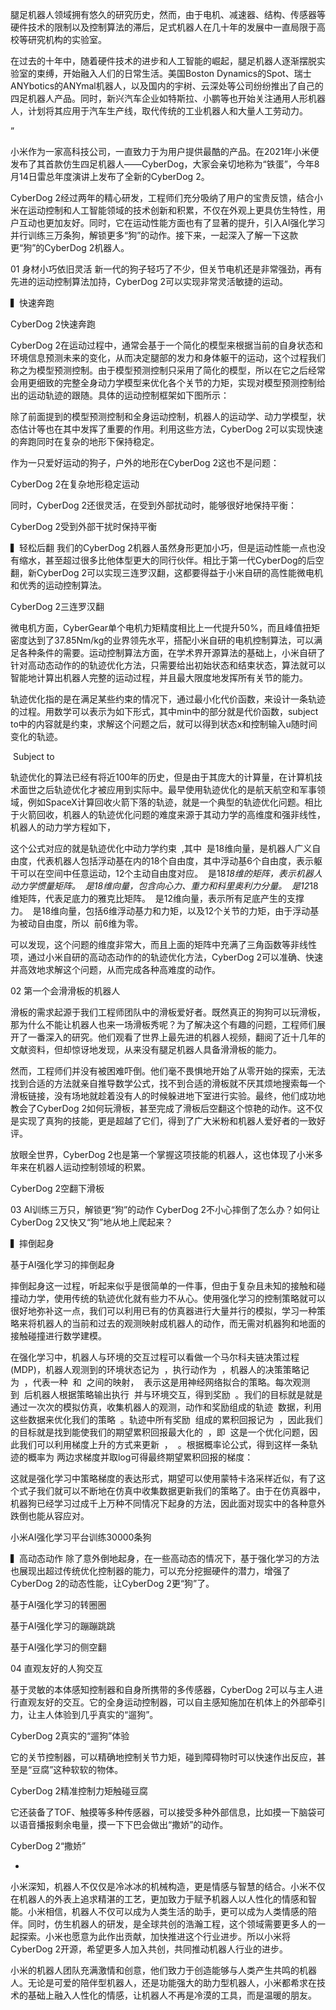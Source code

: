 腿足机器人领域拥有悠久的研究历史，然而，由于电机、减速器、结构、传感器等硬件技术的限制以及控制算法的滞后，足式机器人在几十年的发展中一直局限于高校等研究机构的实验室。

在过去的十年中，随着硬件技术的进步和人工智能的崛起，腿足机器人逐渐摆脱实验室的束缚，开始融入人们的日常生活。美国Boston Dynamics的Spot、瑞士ANYbotics的ANYmal机器人，以及国内的宇树、云深处等公司纷纷推出了自己的四足机器人产品。同时，新兴汽车企业如特斯拉、小鹏等也开始关注通用人形机器人，计划将其应用于汽车生产线，取代传统的工业机器人和大量人工劳动力。

”

小米作为一家高科技公司，一直致力于为用户提供最酷的产品。在2021年小米便发布了其首款仿生四足机器人——CyberDog，大家会亲切地称为“铁蛋”，今年8月14日雷总年度演讲上发布了全新的CyberDog 2。

CyberDog 2经过两年的精心研发，工程师们充分吸纳了用户的宝贵反馈，结合小米在运动控制和人工智能领域的技术创新和积累，不仅在外观上更具仿生特性，用户互动也更加友好。同时，它在运动性能方面也有了显著的提升，引入AI强化学习并行训练三万条狗，解锁更多“狗”的动作。接下来，一起深入了解一下这款更“狗”的CyberDog 2机器人。

01
身材小巧依旧灵活
新一代的狗子轻巧了不少，但关节电机还是非常强劲，再有先进的运动控制算法加持，CyberDog 2可以实现非常灵活敏捷的运动。

▍快速奔跑


CyberDog 2快速奔跑

CyberDog 2在运动过程中，通常会基于一个简化的模型来根据当前的自身状态和环境信息预测未来的变化，从而决定腿部的发力和身体躯干的运动，这个过程我们称之为模型预测控制。由于模型预测控制只采用了简化的模型，所以在它之后经常会用更细致的完整全身动力学模型来优化各个关节的力矩，实现对模型预测控制给出的运动轨迹的跟随。具体的运动控制框架如下图所示：



除了前面提到的模型预测控制和全身运动控制，机器人的运动学、动力学模型，状态估计等也在其中发挥了重要的作用。利用这些方法，CyberDog 2可以实现快速的奔跑同时在复杂的地形下保持稳定。

作为一只爱好运动的狗子，户外的地形在CyberDog 2这也不是问题：



CyberDog 2在复杂地形稳定运动

同时，CyberDog 2还很灵活，在受到外部扰动时，能够很好地保持平衡：



CyberDog 2受到外部干扰时保持平衡

▍轻松后翻
我们的CyberDog 2机器人虽然身形更加小巧，但是运动性能一点也没有缩水，甚至超过很多比他体型更大的同行伙伴。相比于第一代CyberDog的后空翻，新CyberDog 2可以实现三连罗汉翻，这都要得益于小米自研的高性能微电机和优秀的运动控制算法。



CyberDog 2三连罗汉翻

微电机方面，CyberGear单个电机力矩精度相比上一代提升50%，而且峰值扭矩密度达到了37.85Nm/kg的业界领先水平，搭配小米自研的电机控制算法，可以满足各种条件的需要。运动控制算法方面，在学术界开源算法的基础上，小米自研了针对高动态动作的的轨迹优化方法，只需要给出初始状态和结束状态，算法就可以智能地计算出机器人完整的运动过程，并且最大限度地发挥所有关节的能力。

轨迹优化指的是在满足某些约束的情况下，通过最小化代价函数，来设计一条轨迹的过程。用数学可以表示为如下形式，其中min中的部分就是代价函数，subject to中的内容就是约束，求解这个问题之后，就可以得到状态x和控制输入u随时间变化的轨迹。

 Subject to

轨迹优化的算法已经有将近100年的历史，但是由于其庞大的计算量，在计算机技术面世之后轨迹优化才被应用到实际中。最早使用轨迹优化的是航天航空和军事领域，例如SpaceX计算回收火箭下落的轨迹，就是一个典型的轨迹优化问题。相比于火箭回收，机器人的轨迹优化问题的难度来源于其动力学的高维度和强非线性，机器人的动力学方程如下，

这个公式对应的就是轨迹优化中动力学约束  ,其中  是18维向量，是机器人广义自由度，代表机器人包括浮动基在内的18个自由度，其中浮动基6个自由度，表示躯干可以在空间中任意运动，12个主动自由度对应。  是18*18维的矩阵，表示机器人动力学惯量矩阵。  是18维向量，包含向心力、重力和科里奥利力分量。  是12*18维矩阵，代表足底力的雅克比矩阵。  是12维向量，表示所有足底产生的支撑力。  是18维向量，包括6维浮动基力和力矩，以及12个关节的力矩，由于浮动基为被动自由度，所以  前6维为零。

可以发现，这个问题的维度非常大，而且上面的矩阵中充满了三角函数等非线性项，通过小米自研的高动态动作的的轨迹优化方法，CyberDog 2可以准确、快速并高效地求解这个问题，从而完成各种高难度的动作。

02
第一个会滑滑板的机器人

滑板的需求起源于我们工程师团队中的滑板爱好者。既然真正的狗狗可以玩滑板，那为什么不能让机器人也来一场滑板秀呢？为了解决这个有趣的问题，工程师们展开了一番深入的研究。他们观看了世界上最先进的机器人视频，翻阅了近十几年的文献资料，但却惊讶地发现，从来没有腿足机器人具备滑滑板的能力。

然而，工程师们并没有被困难吓倒。他们毫不畏惧地开始了从零开始的探索，无法找到合适的方法就亲自推导数学公式，找不到合适的滑板就不厌其烦地搜索每一个滑板链接，没有场地就趁着没有人的时候躲进地下室进行实验。最终，他们成功地教会了CyberDog 2如何玩滑板，甚至完成了滑板后空翻这个惊艳的动作。这不仅是实现了真狗的技能，更是超越了它们，得到了广大米粉和机器人爱好者的一致好评。

放眼全世界，CyberDog 2也是第一个掌握这项技能的机器人，这也体现了小米多年来在机器人运动控制领域的积累。



CyberDog 2空翻下滑板

03
AI训练三万只，解锁更“狗”的动作
CyberDog 2不小心摔倒了怎么办？如何让CyberDog 2又快又“狗”地从地上爬起来？

▍摔倒起身


基于AI强化学习的摔倒起身

摔倒起身这一过程，听起来似乎是很简单的一件事，但由于复杂且未知的接触和碰撞动力学，使用传统的轨迹优化就有些力不从心。使用强化学习的控制策略就可以很好地弥补这一点，我们可以利用已有的仿真器进行大量并行的模拟，学习一种策略来将机器人的当前和过去的观测映射成机器人的动作，而无需对机器狗和地面的接触碰撞进行数学建模。

在强化学习中，机器人与环境的交互过程可以看做一个马尔科夫链决策过程(MDP)，机器人观测到的环境状态记为  ，执行动作为  ，机器人的决策策略记为  ，代表一种  和  之间的映射，  表示这是用神经网络拟合的策略。每次观测到  后机器人根据策略输出执行  并与环境交互，得到奖励  。我们的目标就是就是通过一次次的模拟仿真，收集机器人的观测，动作和奖励组成的轨迹  数据，利用这些数据来优化我们的策略  。轨迹中所有奖励  组成的累积回报记为  ，因此我们的目标就是找到能使我们的期望累积回报最大化的  ，即  这是一个优化问题，因此我们可以利用梯度上升的方式来更新  ，  。根据概率论公式，得到这样一条轨迹的概率为 两边求梯度并取log可得最终期望累积回报的梯度：

这就是强化学习中策略梯度的表达形式，期望可以使用蒙特卡洛采样近似，有了这个式子我们就可以不断地在仿真中收集数据更新我们的策略了。由于在仿真器中，机器狗已经学习过成千上万种不同情况下起身的方法，因此面对现实中的各种意外跌倒也能从容应对。



小米AI强化学习平台训练30000条狗

▍高动态动作
除了意外倒地起身，在一些高动态的情况下，基于强化学习的方法也展现出超过传统优化控制器的能力，可以充分挖掘硬件的潜力，增强了CyberDog 2的动态性能，让CyberDog 2更“狗”了。



基于AI强化学习的转圈圈



基于AI强化学习的蹦蹦跳跳



基于AI强化学习的侧空翻


04
直观友好的人狗交互

基于灵敏的本体感知控制器和自身所携带的多传感器，CyberDog 2可以与主人进行直观友好的交互。它的全身运动控制器，可以自主感知施加在机体上的外部牵引力，让主人体验到几乎真实的“遛狗”。



CyberDog 2真实的“遛狗”体验

它的关节控制器，可以精确地控制关节力矩，碰到障碍物时可以快速作出反应，甚至是“豆腐”这种软软的物体。



CyberDog 2精准控制力矩触碰豆腐

它还装备了TOF、触摸等多种传感器，可以接受多种外部信息，比如摸一下脑袋可以语音播报剩余电量，摸一下下巴会做出“撒娇”的动作。



CyberDog 2“撒娇”

-

小米深知，机器人不仅仅是冷冰冰的机械构造，更是情感与智慧的结合。小米不仅在机器人的外表上追求精湛的工艺，更加致力于赋予机器人以人性化的情感和智能。小米相信，机器人不仅可以成为人类生活的助手，更可以成为人类情感的陪伴。同时，仿生机器人的研发，是全球共创的浩瀚工程，这个领域需要更多人的一起探索。小米也愿意为此作出贡献，加快推进这个行业进步。所以小米将CyberDog 2开源，希望更多人加入共创，共同推动机器人行业的进步。

小米的机器人团队充满激情和创意，他们致力于创造能够与人类产生共鸣的机器人。无论是可爱的陪伴型机器人，还是功能强大的助力型机器人，小米都希求在技术的基础上融入人性化的情感，让机器人不再是冷漠的工具，而是温暖的朋友。

[1]: https://blog.csdn.net/pengzhouzhou/article/details/133723028?spm=1001.2014.3001.5502
